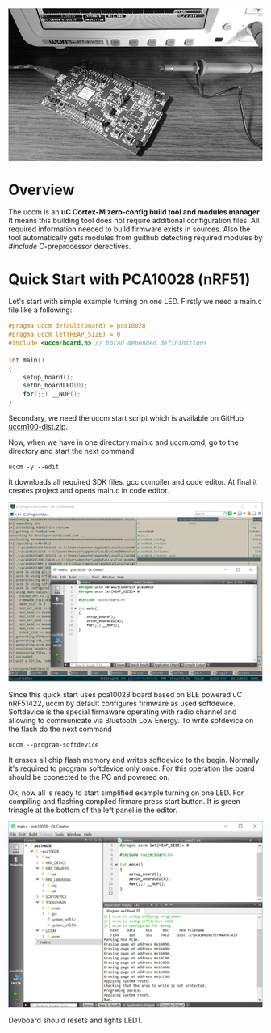 <img class="padding_20" src="assets/devkit.jpg" width="660px" align="center"/>

# Overview
The uccm is an **uC Cortex-M zero-config build tool and modules manager**. It means this building tool does not require additional configuration files. All required information needed to build firmware exists in sources. Also the tool automatically gets modules from guithub detecting required modules by _#include_ C-preprocessor derectives.

# Quick Start with PCA10028 (nRF51)

Let's start with simple example turning on one LED. Firstly we need a main.c file like a following:
```c 
#pragma uccm default(board) = pca10028
#pragma uccm let(HEAP_SIZE) = 0
#include <uccm/board.h> // borad depended defininitions

int main()
{
    setup_board();
    setOn_boardLED(0);
    for(;;) __NOP();
}
```

Secondary, we need the uccm start script which is available on GitHub [uccm100-dist.zip](https://github.com/sudachen/uccm/blob/uccm100/uccm100-dist.zip). 

Now, when we have in one directory main.c and uccm.cmd, go to the directory and start the next command 
```
uccm -y --edit
```

It downloads all required SDK files, gcc compiler and code editor. At final it creates project and opens main.c in code editor.

![create new project](assets/create_project.png)

Since this quick start uses pca10028 board based on BLE powered uC nRF51422, uccm by default configures firmware as used softdevice. Softdevice is the special firmaware operating with radio channel and allowing to communicate via Bluetooth Low Energy. To write sofdevice on the flash do the next command
```
uccm --program-softdevice
```

It erases all chip flash memory and writes softdevice to the begin. Normally it's required to program softdevice only once. For this operation the board should be coonected to the PC and powered on.

Ok, now all is ready to start simplified example turning on one LED. For compiling and flashing compiled firmare press start button. It is green trinagle at the bottom of the left panel in the editor. 

![run firmware](assets/run_firmware.png)

Devboard should resets and lights LED1.




